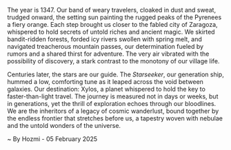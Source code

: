 
The year is 1347.  Our band of weary travelers, cloaked in dust and sweat, trudged onward, the setting sun painting the rugged peaks of the Pyrenees a fiery orange.  Each step brought us closer to the fabled city of Zaragoza, whispered to hold secrets of untold riches and ancient magic.  We skirted bandit-ridden forests, forded icy rivers swollen with spring melt, and navigated treacherous mountain passes, our determination fueled by rumors and a shared thirst for adventure.  The very air vibrated with the possibility of discovery, a stark contrast to the monotony of our village life.

Centuries later, the stars are our guide.  The *Starseeker*, our generation ship, hummed a low, comforting tune as it leaped across the void between galaxies.  Our destination: Xylos, a planet whispered to hold the key to faster-than-light travel.  The journey is measured not in days or weeks, but in generations, yet the thrill of exploration echoes through our bloodlines.  We are the inheritors of a legacy of cosmic wanderlust, bound together by the endless frontier that stretches before us, a tapestry woven with nebulae and the untold wonders of the universe.

~ By Hozmi - 05 February 2025
